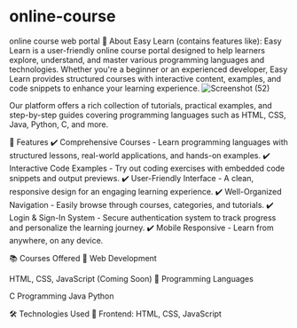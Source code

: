 # online-course
online course web portal 
📌 About Easy Learn (contains features like):
Easy Learn is a user-friendly online course portal designed to help learners explore, understand, and master various programming languages and technologies. Whether you're a beginner or an experienced developer, Easy Learn provides structured courses with interactive content, examples, and code snippets to enhance your learning experience.
![Screenshot (52)](https://github.com/user-attachments/assets/162db6c1-0e20-4b45-9779-56a5c04408ed)


Our platform offers a rich collection of tutorials, practical examples, and step-by-step guides covering programming languages such as HTML, CSS, Java, Python, C, and more.

🌟 Features
✔️ Comprehensive Courses - Learn programming languages with structured lessons, real-world applications, and hands-on examples.
✔️ Interactive Code Examples - Try out coding exercises with embedded code snippets and output previews.
✔️ User-Friendly Interface - A clean, responsive design for an engaging learning experience.
✔️ Well-Organized Navigation - Easily browse through courses, categories, and tutorials.
✔️ Login & Sign-In System - Secure authentication system to track progress and personalize the learning journey.
✔️ Mobile Responsive - Learn from anywhere, on any device.

📚 Courses Offered
🎯 Web Development

HTML, CSS, JavaScript (Coming Soon)
🎯 Programming Languages

C Programming
Java
Python

🛠️ Technologies Used
🔹 Frontend: HTML, CSS, JavaScript


